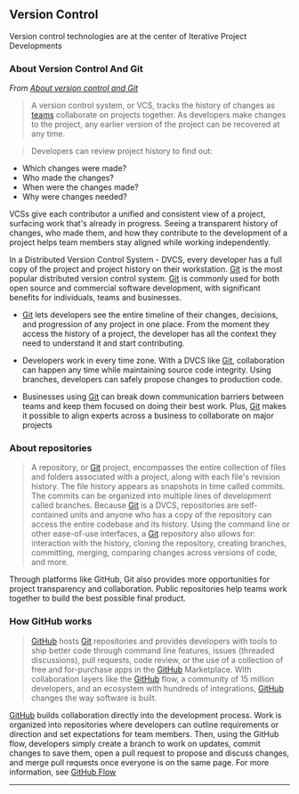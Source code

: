
## Version Control

Version control technologies are at the center of Iterative Project Developments

### About Version Control And Git

*From [About version control and Git](https://docs.github.com/en/get-started/using-git/about-git#about-version-control-and-git)*

> A version control system, or VCS, tracks the history of changes as [teams](team_overview.md) collaborate on projects together. As developers make changes to the project, any earlier version of the project can be recovered at any time.

> Developers can review project history to find out:
>
- Which changes were made?
- Who made the changes?
- When were the changes made?
- Why were changes needed?
>
VCSs give each contributor a unified and consistent view of a project, surfacing work that's already in progress. Seeing a transparent history of changes, who made them, and how they contribute to the development of a project helps team members stay aligned while working independently.
> 
In a Distributed Version Control System - DVCS, every developer has a full copy of the project and project history on their workstation. [Git](git.md) is the most popular distributed version control system. [Git](git.md) is commonly used for both open source and commercial software development, with significant benefits for individuals, teams and businesses.
> 
- [Git](git.md) lets developers see the entire timeline of their changes, decisions, and progression of any project in one place. From the moment they access the history of a project, the developer has all the context they need to understand it and start contributing.
> 
- Developers work in every time zone. With a DVCS like [Git](git.md), collaboration can happen any time while maintaining source code integrity. Using branches, developers can safely propose changes to production code.
> 
- Businesses using [Git](git.md) can break down communication barriers between teams and keep them focused on doing their best work. Plus, [Git](git.md) makes it possible to align experts across a business to collaborate on major projects
>

### About repositories

> A repository, or [Git](git.md) project, encompasses the entire collection of files and folders associated with a project, along with each file's revision history. The file history appears as snapshots in time called commits. The commits can be organized into multiple lines of development called branches. Because [Git](git.md) is a DVCS, repositories are self-contained units and anyone who has a copy of the repository can access the entire codebase and its history. Using the command line or other ease-of-use interfaces, a [Git](git.md) repository also allows for: interaction with the history, cloning the repository, creating branches, committing, merging, comparing changes across versions of code, and more.
>
Through platforms like GitHub, Git also provides more opportunities for project transparency and collaboration. Public repositories help teams work together to build the best possible final product.
>

### How GitHub works

>[GitHub](github.md) hosts [Git](git.md) repositories and provides developers with tools to ship better code through command line features, issues (threaded discussions), pull requests, code review, or the use of a collection of free and for-purchase apps in the [GitHub](github.md) Marketplace. With collaboration layers like the [GitHub](github.md) flow, a community of 15 million developers, and an ecosystem with hundreds of integrations, [GitHub](github.md) changes the way software is built.
>
[GitHub](github.md) builds collaboration directly into the development process. Work is organized into repositories where developers can outline requirements or direction and set expectations for team members. Then, using the GitHub flow, developers simply create a branch to work on updates, commit changes to save them, open a pull request to propose and discuss changes, and merge pull requests once everyone is on the same page. For more information, see [GitHub Flow](github.md#github-flow)
>

---

